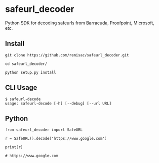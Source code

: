 
# safeurl_decoder
Python SDK for decoding safeurls from Barracuda, Proofpoint, Microsoft, etc.

## Install

```
git clone https://github.com/renisac/safeurl_decoder.git

cd safeurl_decoder/

python setup.py install

```

## CLI Usage

```
$ safeurl-decode
usage: safeurl-decode [-h] [--debug] [--url URL]
```

## Python 

```
from safeurl_decoder import SafeURL

r = SafeURL().decode('https://www.google.com')

print(r)

# https://www.google.com

```
